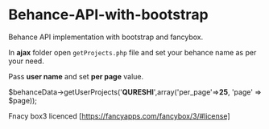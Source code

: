 # Behance-API-with-bootstrap
Behance API implementation with bootstrap and fancybox.

In **ajax** folder open `getProjects.php` file and set your behance name as per your need.

Pass **user name** and set **per page** value.

$behanceData->getUserProjects('**QURESHI**',array('per_page'=>**25**, 'page' => $page));

Fnacy box3 licenced [https://fancyapps.com/fancybox/3/#license]
